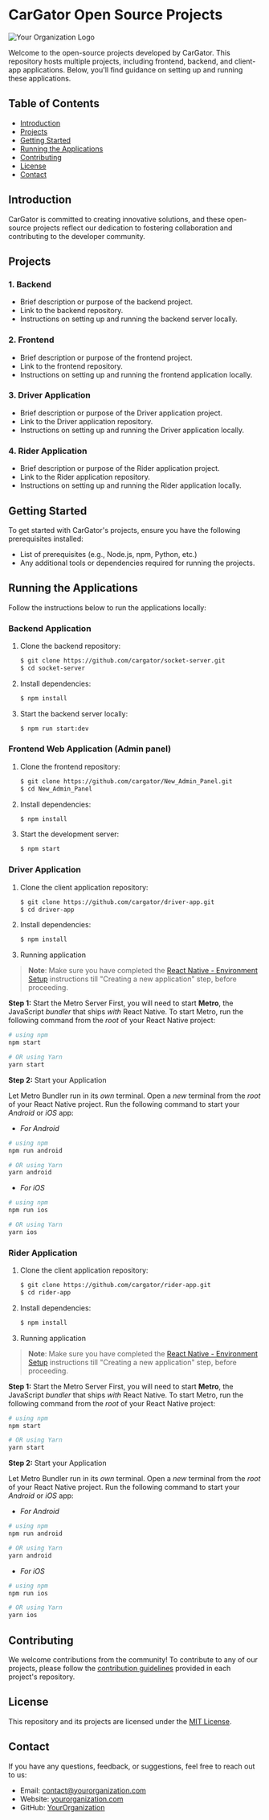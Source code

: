 # CarGator Open Source Projects

![Your Organization Logo](https://avatars.githubusercontent.com/u/140787853?s=200&v=4)

Welcome to the open-source projects developed by CarGator. This repository hosts multiple projects, including frontend, backend, and client-app applications. Below, you'll find guidance on setting up and running these applications.

## Table of Contents

- [Introduction](#introduction)
- [Projects](#projects)
- [Getting Started](#getting-started)
- [Running the Applications](#running-the-applications)
- [Contributing](#contributing)
- [License](#license)
- [Contact](#contact)

## Introduction

CarGator is committed to creating innovative solutions, and these open-source projects reflect our dedication to fostering collaboration and contributing to the developer community.

## Projects

### 1. Backend

- Brief description or purpose of the backend project.
- Link to the backend repository.
- Instructions on setting up and running the backend server locally.

### 2. Frontend

- Brief description or purpose of the frontend project.
- Link to the frontend repository.
- Instructions on setting up and running the frontend application locally.

### 3. Driver Application

- Brief description or purpose of the Driver application project.
- Link to the Driver application repository.
- Instructions on setting up and running the Driver application locally.

### 4. Rider Application

- Brief description or purpose of the Rider application project.
- Link to the Rider application repository.
- Instructions on setting up and running the Rider application locally.

## Getting Started

To get started with CarGator's projects, ensure you have the following prerequisites installed:

- List of prerequisites (e.g., Node.js, npm, Python, etc.)
- Any additional tools or dependencies required for running the projects.

## Running the Applications

Follow the instructions below to run the applications locally:

### Backend Application

1. Clone the backend repository:

    ```bash
    $ git clone https://github.com/cargator/socket-server.git
    $ cd socket-server
    ```

2. Install dependencies:

    ```bash
    $ npm install
    ```

3. Start the backend server locally:

    ```bash
    $ npm run start:dev
    ```


### Frontend Web Application (Admin panel)

1. Clone the frontend repository:

    ```bash
    $ git clone https://github.com/cargator/New_Admin_Panel.git
    $ cd New_Admin_Panel
    ```

2. Install dependencies:

    ```bash
    $ npm install
    ```

3. Start the development server:

    ```bash
    $ npm start
    ```
    

### Driver Application

1. Clone the client application repository:

    ```bash
    $ git clone https://github.com/cargator/driver-app.git
    $ cd driver-app
    ```

2. Install dependencies:

    ```bash
    $ npm install
    ```

3. Running application

>**Note**: Make sure you have completed the [React Native - Environment Setup](https://reactnative.dev/docs/environment-setup) instructions till "Creating a new application" step, before proceeding.

**Step 1:** Start the Metro Server
First, you will need to start **Metro**, the JavaScript _bundler_ that ships _with_ React Native.
To start Metro, run the following command from the _root_ of your React Native project:

```bash
# using npm
npm start

# OR using Yarn
yarn start
```

**Step 2:** Start your Application

Let Metro Bundler run in its _own_ terminal. Open a _new_ terminal from the _root_ of your React Native project. Run the following command to start your _Android_ or _iOS_ app:

- *For Android*

```bash
# using npm
npm run android

# OR using Yarn
yarn android
```

- *For iOS*

```bash
# using npm
npm run ios

# OR using Yarn
yarn ios
```


### Rider Application

1. Clone the client application repository:

    ```bash
    $ git clone https://github.com/cargator/rider-app.git
    $ cd rider-app
    ```

2. Install dependencies:

    ```bash
    $ npm install
    ```
3. Running application

>**Note**: Make sure you have completed the [React Native - Environment Setup](https://reactnative.dev/docs/environment-setup) instructions till "Creating a new application" step, before proceeding.

**Step 1:** Start the Metro Server
First, you will need to start **Metro**, the JavaScript _bundler_ that ships _with_ React Native.
To start Metro, run the following command from the _root_ of your React Native project:

```bash
# using npm
npm start

# OR using Yarn
yarn start
```

**Step 2:** Start your Application

Let Metro Bundler run in its _own_ terminal. Open a _new_ terminal from the _root_ of your React Native project. Run the following command to start your _Android_ or _iOS_ app:

- *For Android*

```bash
# using npm
npm run android

# OR using Yarn
yarn android
```

- *For iOS*

```bash
# using npm
npm run ios

# OR using Yarn
yarn ios
```


## Contributing

We welcome contributions from the community! To contribute to any of our projects, please follow the [contribution guidelines](CONTRIBUTING.md) provided in each project's repository.

## License

This repository and its projects are licensed under the [MIT License](LICENSE.md).

## Contact

If you have any questions, feedback, or suggestions, feel free to reach out to us:

- Email: contact@yourorganization.com
- Website: [yourorganization.com](https://www.yourorganization.com)
- GitHub: [YourOrganization](https://github.com/YourOrganization)
